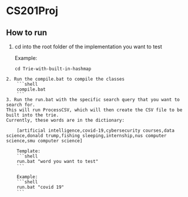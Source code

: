 # CS201Proj
## How to run
1. cd into the root folder of the implementation you want to test

    Example:
    ```shell
    cd Trie-with-built-in-hashmap
```
2. Run the compile.bat to compile the classes
    ```shell
    compile.bat
    ```
3. Run the run.bat with the specific search query that you want to search for. 
This will run ProcessCSV, which will then create the CSV file to be built into the trie.
Currently, these words are in the dictionary:

    [artificial intelligence,covid-19,cybersecurity courses,data science,donald trump,fishing sleeping,internship,nus computer science,smu computer science]

    Template:
    ```shell
    run.bat "word you want to test"
    ```

    Example:
    ```shell
    run.bat "covid 19"
    ```

